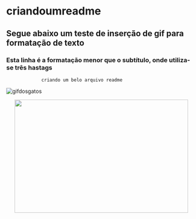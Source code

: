 # criandoumreadme
## Segue abaixo um teste de inserção de gif para formatação de texto
### Esta linha é a formatação menor que o subtítulo, onde utiliza-se três hastags
                 criando um belo arquivo readme

![gifdosgatos](https://github.com/vitorlopesdev7/criandoumreadme/blob/master/Gatos-Gifs-Engra%C3%A7ados.gif)

<p align="center">
  <img width="460" height="300" src="https://github.com/vitorlopesdev7/criandoumreadme/blob/master/vitor.jpg">
</p>
